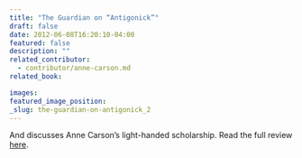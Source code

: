 ```yaml
---
title: "The Guardian on “Antigonick”"
draft: false
date: 2012-06-08T16:20:10-04:00
featured: false
description: ""
related_contributor:
  - contributor/anne-carson.md
related_book:

images:
featured_image_position: 
_slug: the-guardian-on-antigonick_2
---
```


And discusses Anne Carson’s light-handed scholarship. Read the full review [here](http://www.guardian.co.uk/books/2012/jun/08/antigonick-anne-carson-review). 

